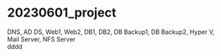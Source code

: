 # 20230601_project
DNS, AD DS, Web1, Web2, DB1, DB2, DB Backup1, DB Backup2, Hyper V, Mail Server, NFS Server\
dddd
